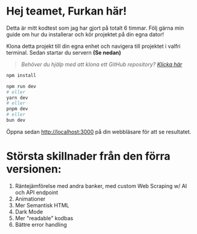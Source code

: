 # Hej teamet, **Furkan** här!

Detta är mitt kodtest som jag har gjort på totalt 6 timmar. Följ gärna min guide om hur du installerar och kör projektet på din egna dator!

Klona detta projekt till din egna enhet och navigera till projektet i valfri terminal. Sedan startar du servern **(Se nedan)**

> _Behöver du hjälp med att klona ett GitHub repository? [Klicka här](https://docs.github.com/en/repositories/creating-and-managing-repositories/cloning-a-repository)_

```bash
npm install
```

```bash
npm run dev
# eller
yarn dev
# eller
pnpm dev
# eller
bun dev
```

Öppna sedan [http://localhost:3000](http://localhost:3000) på din webbläsare för att se resultatet.

# Största skillnader från den förra versionen:
1. Räntejämförelse med andra banker, med custom Web Scraping w/ AI och API endpoint
2. Animationer
3. Mer Semantisk HTML
4. Dark Mode
5. Mer "readable" kodbas
6. Bättre error handling
